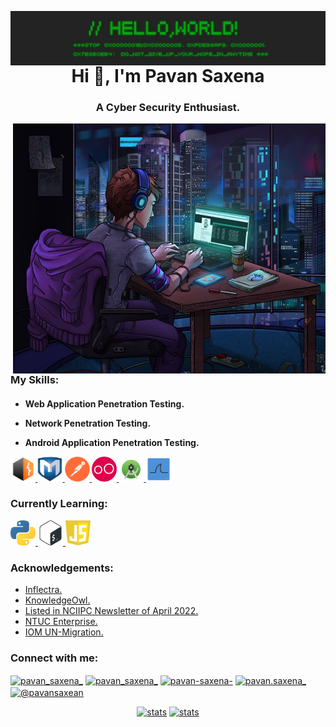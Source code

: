 <p><img align="left" src="https://github.com/pavansaxena/pavansaxena/blob/main/1-banner.jpg" alt="pavansaxena" /></p>
<h1 align="center">Hi 👋, I'm Pavan Saxena</h1>
<h3 align="center">A Cyber Security Enthusiast.</h3>
<p><img align="right" src="https://github.com/pavansaxena/pavansaxena/blob/main/banner.jpg" alt="pavansaxena" width="500" height="400" /></p>
<h3 align="left">My Skills:</h3>
<h4 align="left">
  
- Web Application Penetration Testing.
 
- Network Penetration Testing.

- Android Application Penetration Testing.

<a href="https://portswigger.net/burp" target="_blank" rel="noreferrer"> <img src="https://github.com/pavansaxena/pavansaxena/blob/main/burp.png" alt="burp suite" width="40" height="40"/> </a>
<a href="https://www.metasploit.com/" target="_blank" rel="noreferrer"> <img src="https://github.com/pavansaxena/pavansaxena/blob/main/Metasploit.png" alt="Metasploit" width="40" height="40"/> </a>
<a href="https://www.postman.com/" target="_blank" rel="noreferrer"> <img src="https://github.com/pavansaxena/pavansaxena/blob/main/postman.png" alt="Postman" width="40" height="40"/> </a>
<a href="https://www.genymotion.com/download/" target="_blank" rel="noreferrer"> <img src="https://github.com/pavansaxena/pavansaxena/blob/main/genymotion.png" alt="Genymotion" width="40" height="40"/> </a>
<a href="https://developer.android.com/studio" target="_blank" rel="noreferrer"> <img src="https://github.com/pavansaxena/pavansaxena/blob/main/Android-studio.png" alt="Android-studio" width="40" height="40"/> </a>
<a href="https://www.wireshark.org/" target="_blank" rel="noreferrer"> <img src="https://github.com/pavansaxena/pavansaxena/blob/main/wireshark.png" alt="wireshark" width="40" height="40"/> </a>
</h4>

<h3 align="left">Currently Learning:</h3>
<p align="left"> <a href="https://www.python.org" target="_blank" rel="noreferrer"> <img src="https://github.com/pavansaxena/pavansaxena/blob/main/py.png" alt="python" width="40" height="40"/> </a> <a href="https://www.gnu.org/software/bash/" target="_blank" rel="noreferrer"> <img src="https://github.com/pavansaxena/pavansaxena/blob/main/bash.png" alt="bash" width="40" height="40"/> </a> <a href="https://www.javascript.com/" target="_blank" rel="noreferrer"> <img src="https://github.com/pavansaxena/pavansaxena/blob/main/js.svg" alt="javascript" width="40" height="40"/> </a> </p>

<h3 align="left">Acknowledgements:</h3>

- [Inflectra.](https://www.inflectra.com/Company/Responsible-Disclosure.aspx)
- [KnowledgeOwl.](https://www.knowledgeowl.com/vulnerability-disclosure-policy/)
- [Listed in NCIIPC Newsletter of April 2022.](https://www.nciipc.gov.in/documents/NCIIPC_Newsletter_Apr22.pdf)
- [NTUC Enterprise.](https://www.ntucenterprise.sg/contactus/vulnerability-disclosure-programme/)
- [IOM UN-Migration.](https://www.iom.int/report-cybersecurity-issue)

<h3 align="left" >Connect with me:</h3>
<p align="left">
<a href="mailto:pavansaxena0604@gmauil.com" target="blank"><img align="center" src="https://cdn4.iconfinder.com/data/icons/social-media-logos-6/512/112-gmail_email_mail-512.png" alt="pavan_saxena_" height="30" width="40" /></a>
<a href="https://twitter.com/pavan_saxena_" target="blank"><img align="center" src="https://raw.githubusercontent.com/rahuldkjain/github-profile-readme-generator/master/src/images/icons/Social/twitter.svg" alt="pavan_saxena_" height="30" width="40" /></a>
<a href="https://linkedin.com/in/pavan-saxena-" target="blank"><img align="center" src="https://raw.githubusercontent.com/rahuldkjain/github-profile-readme-generator/master/src/images/icons/Social/linked-in-alt.svg" alt="pavan-saxena-" height="30" width="40" /></a>
<a href="https://instagram.com/pavan.saxena_" target="blank"><img align="center" src="https://raw.githubusercontent.com/rahuldkjain/github-profile-readme-generator/master/src/images/icons/Social/instagram.svg" alt="pavan.saxena_" height="30" width="40" /></a>
<a href="https://medium.com/@pavansaxean" target="blank"><img align="center" src="https://raw.githubusercontent.com/rahuldkjain/github-profile-readme-generator/master/src/images/icons/Social/medium.svg" alt="@pavansaxean" height="30" width="40" /></a>
</p>

<p align="center" dir="auto">
<a href="https://github.com/pavansaxena?tab=repositories"><img src="https://github-readme-stats.vercel.app/api?username=pavansaxena&theme=radical&show_icons=true&locale=en" width="48%" alt="stats" style="max-width: 100%;"></a>
<a href="https://github.com/pavansaxena?tab=stars"><img src="https://github-readme-streak-stats.herokuapp.com/?user=pavansaxena&theme=radical" width="48%" alt="stats" style="max-width: 100%;"></a>
</p>
